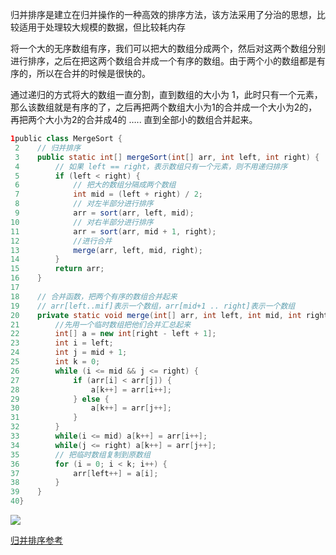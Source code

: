 

归并排序是建立在归并操作的一种高效的排序方法，该方法采用了分治的思想，比较适用于处理较大规模的数据，但比较耗内存

将一个大的无序数组有序，我们可以把大的数组分成两个，然后对这两个数组分别进行排序，之后在把这两个数组合并成一个有序的数组。由于两个小的数组都是有序的，所以在合并的时候是很快的。

通过递归的方式将大的数组一直分割，直到数组的大小为 1，此时只有一个元素，那么该数组就是有序的了，之后再把两个数组大小为1的合并成一个大小为2的，再把两个大小为2的合并成4的 ….. 直到全部小的数组合并起来。



```java
1public class MergeSort {
 2    // 归并排序
 3    public static int[] mergeSort(int[] arr, int left, int right) {
 4        // 如果 left == right，表示数组只有一个元素，则不用递归排序
 5        if (left < right) {
 6            // 把大的数组分隔成两个数组
 7            int mid = (left + right) / 2;
 8            // 对左半部分进行排序
 9            arr = sort(arr, left, mid);
10            // 对右半部分进行排序
11            arr = sort(arr, mid + 1, right);
12            //进行合并
13            merge(arr, left, mid, right);
14        }
15        return arr;
16    }
17
18    // 合并函数，把两个有序的数组合并起来
19    // arr[left..mif]表示一个数组，arr[mid+1 .. right]表示一个数组
20    private static void merge(int[] arr, int left, int mid, int right) {
21        //先用一个临时数组把他们合并汇总起来
22        int[] a = new int[right - left + 1];
23        int i = left;
24        int j = mid + 1;
25        int k = 0;
26        while (i <= mid && j <= right) {
27            if (arr[i] < arr[j]) {
28                a[k++] = arr[i++];
29            } else {
30                a[k++] = arr[j++];
31            }
32        }
33        while(i <= mid) a[k++] = arr[i++];
34        while(j <= right) a[k++] = arr[j++];
35        // 把临时数组复制到原数组
36        for (i = 0; i < k; i++) {
37            arr[left++] = a[i];
38        }
39    }
40}
```









![](https://youpaiyun.zongqilive.cn/image/006tKfTcly1g0ggds0bwig308c050dhv.gif)



[归并排序参考](https://mp.weixin.qq.com/s?__biz=MzU1MDE4MzUxNA==&mid=2247484033&idx=1&sn=7fcf6cce34a61ddc56577d815068871f&scene=21#wechat_redirect)
